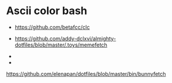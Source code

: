 # Ascii color bash

- https://github.com/betafcc/clc

- https://github.com/addy-dclxvi/almighty-dotfiles/blob/master/.toys/memefetch

- 

- 



https://github.com/elenapan/dotfiles/blob/master/bin/bunnyfetch
